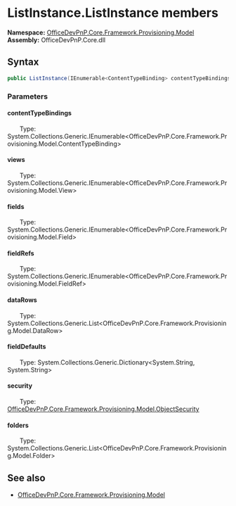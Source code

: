 # ListInstance.ListInstance members 
  

**Namespace:** [OfficeDevPnP.Core.Framework.Provisioning.Model](OfficeDevPnP.Core.Framework.Provisioning.Model.md)  
**Assembly:** OfficeDevPnP.Core.dll  
## Syntax
```C#
public ListInstance(IEnumerable<ContentTypeBinding> contentTypeBindings, IEnumerable<View> views, IEnumerable<Field> fields, IEnumerable<FieldRef> fieldRefs, List<DataRow> dataRows, Dictionary<String, String> fieldDefaults, ObjectSecurity security, List<Folder> folders)
```
### Parameters
#### contentTypeBindings  
&emsp;&emsp;Type: System.Collections.Generic.IEnumerable<OfficeDevPnP.Core.Framework.Provisioning.Model.ContentTypeBinding>  
#### views  
&emsp;&emsp;Type: System.Collections.Generic.IEnumerable<OfficeDevPnP.Core.Framework.Provisioning.Model.View>  
#### fields  
&emsp;&emsp;Type: System.Collections.Generic.IEnumerable<OfficeDevPnP.Core.Framework.Provisioning.Model.Field>  
#### fieldRefs  
&emsp;&emsp;Type: System.Collections.Generic.IEnumerable<OfficeDevPnP.Core.Framework.Provisioning.Model.FieldRef>  
#### dataRows  
&emsp;&emsp;Type: System.Collections.Generic.List<OfficeDevPnP.Core.Framework.Provisioning.Model.DataRow>  
#### fieldDefaults  
&emsp;&emsp;Type: System.Collections.Generic.Dictionary<System.String, System.String>  
#### security  
&emsp;&emsp;Type: [OfficeDevPnP.Core.Framework.Provisioning.Model.ObjectSecurity](OfficeDevPnP.Core.Framework.Provisioning.Model.ObjectSecurity.md)  
#### folders  
&emsp;&emsp;Type: System.Collections.Generic.List<OfficeDevPnP.Core.Framework.Provisioning.Model.Folder>  
## See also
- [OfficeDevPnP.Core.Framework.Provisioning.Model](OfficeDevPnP.Core.Framework.Provisioning.Model.md)
